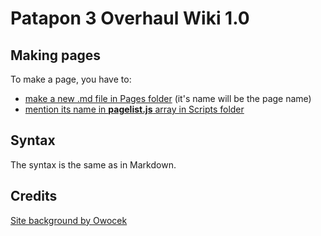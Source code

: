 # Patapon 3 Overhaul Wiki 1.0
## Making pages
To make a page, you have to:
- [make a new .md file in Pages folder](https://github.com/nextrg/Patapon-3-Overhaul-Wiki/new/main/Pages) (it's name will be the page name)
- [mention its name in <b>pagelist.js</b> array in Scripts folder](https://github.com/nextrg/Patapon-3-Overhaul-Wiki/edit/main/Scripts/pagelist.js)
## Syntax
The syntax is the same as in Markdown. 
## Credits
[Site background by Owocek](https://www.deviantart.com/owocektv/art/Demon-Gate-Bababaan-Patapon-2-500846734)<br>
